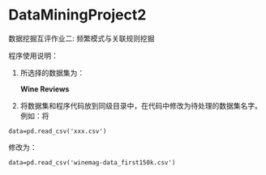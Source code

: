 # DataMiningProject2
数据挖掘互评作业二: 频繁模式与关联规则挖掘



程序使用说明：  

1. 所选择的数据集为：

    **Wine Reviews**  

2. 将数据集和程序代码放到同级目录中，在代码中修改为待处理的数据集名字。例如：将  
```
data=pd.read_csv('xxx.csv')
```
修改为：  
```
data=pd.read_csv('winemag-data_first150k.csv')
```  




